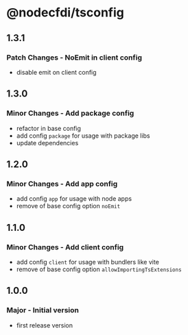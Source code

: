 # @nodecfdi/tsconfig

## 1.3.1

### Patch Changes - NoEmit in client config

- disable emit on client config

## 1.3.0

### Minor Changes - Add package config

- refactor in base config
- add config `package` for usage with package libs
- update dependencies

## 1.2.0

### Minor Changes - Add app config

- add config `app` for usage with node apps
- remove of base config option `noEmit`

## 1.1.0

### Minor Changes - Add client config

- add config `client` for usage with bundlers like vite
- remove of base config option `allowImportingTsExtensions`

## 1.0.0

### Major - Initial version

- first release version
